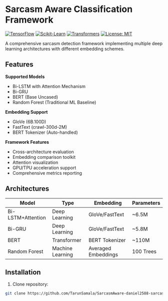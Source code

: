 # Sarcasm Aware Classification Framework

[![TensorFlow](https://img.shields.io/badge/TensorFlow-2.x-orange)](https://www.tensorflow.org/)
[![Scikit-Learn](https://img.shields.io/badge/Scikit--Learn-1.2+-blue)](https://scikit-learn.org/)
[![Transformers](https://img.shields.io/badge/HuggingFace-Transformers-yellow)](https://huggingface.co/docs/transformers/index)
[![License: MIT](https://img.shields.io/badge/License-MIT-yellow.svg)](https://opensource.org/licenses/MIT)

A comprehensive sarcasm detection framework implementing multiple deep learning architectures with different embedding schemes.

## Features
**Supported Models**
- Bi-LSTM with Attention Mechanism
- Bi-GRU
- BERT (Base Uncased)
- Random Forest (Traditional ML Baseline)

**Embedding Support**
- GloVe (6B.100D)
- FastText (crawl-300d-2M)
- BERT Tokenizer (Auto-handled)

**Framework Features**
- Cross-architecture evaluation
- Embedding comparison toolkit
- Attention visualization
- GPU/TPU acceleration support
- Comprehensive metrics reporting

## Architectures
| Model | Type | Embedding | Parameters |
|-------|------|-----------|------------|
| Bi-LSTM+Attention | Deep Learning | GloVe/FastText | ~6.5M |
| Bi-GRU | Deep Learning | GloVe/FastText | ~5.8M |
| BERT | Transformer | BERT Tokenizer | ~110M |
| Random Forest | Machine Learning | Averaged Embeddings | 100 Trees |

## Installation
1. Clone repository:
```bash
git clone https://github.com/TarunSamala/SarcasmAware-daniel2588-sarcasmdata.git